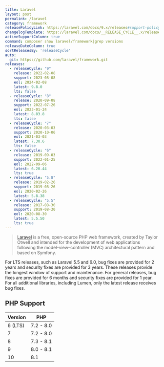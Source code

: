 ```yaml
---
title: Laravel
layout: post
permalink: /laravel
category: framework
releasePolicyLink: https://laravel.com/docs/9.x/releases#support-policy
changelogTemplate: https://laravel.com/docs/__RELEASE_CYCLE__.x/releases
activeSupportColumn: true
command: composer show laravel/framework|grep versions
releaseDateColumn: true
sortReleasesBy: 'releaseCycle'
auto:
  git: https://github.com/laravel/framework.git
releases:
  - releaseCycle: "9"
    release: 2022-02-08
    support: 2023-08-08
    eol: 2024-02-08
    latest: 9.8.0
    lts: false
  - releaseCycle: "8"
    release: 2020-09-08
    support: 2022-07-26
    eol: 2023-01-24
    latest: 8.83.8
    lts: false
  - releaseCycle: "7"
    release: 2020-03-03
    support: 2020-10-06
    eol: 2021-03-03
    latest: 7.30.6
    lts: false
  - releaseCycle: "6"
    release: 2019-09-03
    support: 2022-01-25
    eol: 2022-09-06
    latest: 6.20.44
    lts: true
  - releaseCycle: "5.8"
    release: 2019-02-26
    support: 2019-08-26
    eol: 2020-02-26
    latest: 5.8.38
  - releaseCycle: "5.5"
    release: 2017-08-30
    support: 2019-08-30
    eol: 2020-08-30
    latest: 5.5.50
    lts: true
---
```


> [Laravel](https://laravel.com/) is a free, open-source PHP web framework, created by Taylor Otwell and intended for the development of web applications following the model–view–controller (MVC) architectural pattern and based on Symfony.

For LTS releases, such as Laravel 5.5 and 6.0, bug fixes are provided for 2 years and security fixes are provided for 3 years. These releases provide the longest window of support and maintenance. For general releases, bug fixes are provided for 6 months and security fixes are provided for 1 year. For all additional libraries, including Lumen, only the latest release receives bug fixes.

## PHP Support

Version | PHP
--------|-----------
6 (LTS) | 7.2 - 8.0
7       | 7.2 - 8.0
8       | 7.3 - 8.1
9       | 8.0 - 8.1
10      | 8.1
